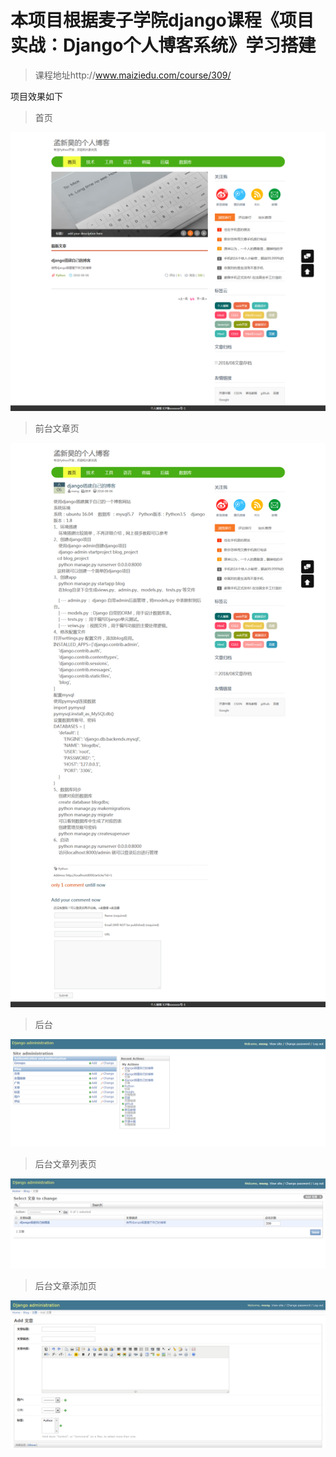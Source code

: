 # 本项目根据麦子学院django课程《项目实战：Django个人博客系统》学习搭建
> 课程地址http://www.maiziedu.com/course/309/

项目效果如下
> 首页

![avatar](image/index.png)

> 前台文章页

![avatar](image/article.png)

> 后台

![avatar](image/admin.jpg)

> 后台文章列表页

![avatar](image/article_list.jpg)

> 后台文章添加页

![avatar](image/article_add.png)
